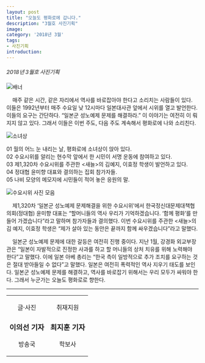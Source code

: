 ```yaml
---
layout: post
title: "오늘도 평화로에 갑니다."
description: "3월호 사진기획"
image:
category: '2018년 3월'
tags:
- 사진기획
introduction:
---
```


<h4 style="color:#686868"><i>2018년 3월호 사진기획</i></h4>

<!--사진기획-->
![배너]('../assets/images/2018_3월호/사진기획1완.jpg')

&nbsp; &nbsp; 매주 같은 시간, 같은 자리에서 역사를 바로잡아야 한다고 소리치는 사람들이 있다. 이들은 1992년부터 매주 수요일 낮 12시마다
일본대사관 앞에서 시위를 열고 발언한다. 이들의 요구는 간단하다. “일본군 성노예제 문제를 해결하라.” 이 이야기는 여전히 이
뤄지지 않고 있다. 그래서 이들은 이번 주도, 다음 주도 계속해서 평화로에 나와 소리친다.

![소녀상]('../assets/images/2018_3월호/사진기획2완.jpg')

01 월의 어느 눈 내리는 날, 평화로에 소녀상이 앉아 있다.<br/>
02 수요시위를 알리는 현수막 앞에서 한 시민이 서명 운동에 참여하고 있다.<br/>
03 제1,320차 수요시위를 주관한 &lt;새늘&gt;의 김예지, 이효정 학생이 발언하고 있다.<br/>
04 정대협 윤미향 대표와 결의하는 집회 참가자들.<br/>
05 나비 모양의 메모지에 시민들이 적어 놓은 응원의 말.

![수요시위 사진 모음]('../assets/images/2018_3월호/사진기획3완.jpg')

&nbsp; &nbsp; 제1,320차 ‘일본군 성노예제 문제해결을 위한 수요시위’에서 한국정신대문제대책협의회(정대협) 윤미향 대표는 “할머니들의 역사
우리가 기억하겠습니다. ‘함께 평화’를 만들어 가겠습니다”라고 말하며 참가자들과 결의했다. 이번 수요시위를 주관한 &lt;새늘&gt;의 김
예지, 이효정 학생은 “제가 살아 있는 동안은 끝까지 함께 싸우겠습니다”라고 말했다.

&nbsp; &nbsp; 일본군 성노예제 문제에 대한 갈등은 여전히 진행 중이다. 지난 1월, 강경화 외교부장관은 “일본이 자발적으로 진정한 사과를 하고 할
머니들의 상처 치유를 위해 노력해야 한다”고 말했다. 이에 일본 아베 총리는 “한국 측이 일방적으로 추가 조치를 요구하는 것은 절대
받아들일 수 없다”고 말했다. 일본은 여전히 폭력적인 역사 지우기 태도를 보인다. 일본군 성노예제 문제를 해결하고, 역사를 바로잡기
위해서는 우리 모두가 싸워야 한다. 그래서 누군가는 오늘도 평화로로 향한다.

<hr/>
<section class="author" itemprop="author">
  <div class="details" itemscope itemtype="http://schema.org/Person">
    <center>
      <table>
        <tr>
          <td>
            <center>
            <p class="def">글·사진</p>
            <h3 class="name">이의선 기자</h3>
            <p class="desc">방송국</p>
            </center>
          </td>
          <td>
            <center>
            <p class="def">취재지원</p>
            <h3 class="name">최지훈 기자</h3>
            <p class="desc">학보사</p>
            </center>
          </td>
        </tr>
      </table>
    </center>
  </div>
</section>
